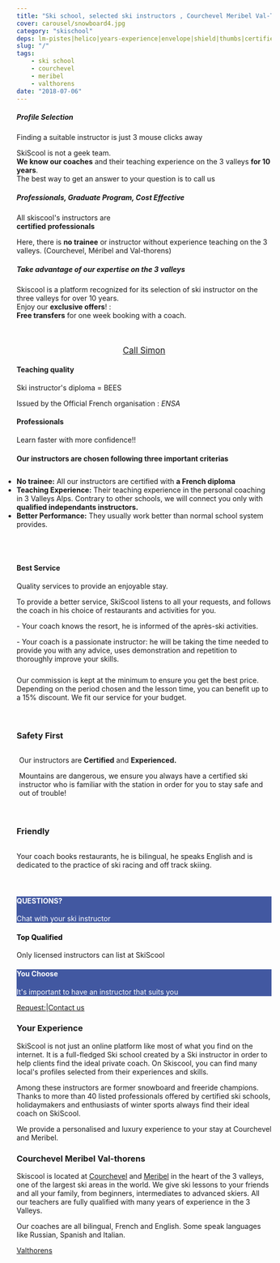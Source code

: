 ```yaml
---
title: "Ski school, selected ski instructors , Courchevel Meribel Val-Thorens"
cover: carousel/snowboard4.jpg
category: "skischool"
deps: lm-pistes|helico|years-experience|envelope|shield|thumbs|certified|guide
slug: "/"
tags:
    - ski school
    - courchevel
    - meribel
    - valthorens
date: "2018-07-06"
---
```

<!-- <div class="md-grid md-cell-middle">
  <h2> Ski and Snowboard Instructors</h2>
</div> -->

<div class="container">
  <!-- Start of First section -->
  <div class="md-grid  md-cell--middle expertise__container">

  <!-- first col item -->
  <div class="md-cell md-cell--4 md-cell--8-tablet">
    <imgtest data="guide.png" height="75" width="200px" directory="pages" alt="Courchevel"></imgtest>
    <div class="md-block-centered md-cell--6-tablet">
  <h5>Profile Selection</h5>
    <p>Finding a suitable instructor is just 3 mouse clicks away</p> 
    <p>SkiScool is not a geek team.<br> <b>We know our coaches</b> and their teaching experience on the 3 valleys <b>for 10 years</b>. <br>The best way to get an answer to your question is to call us</p>
  </div>
</div>
 

<div class="md-cell md-cell--4 md-cell--8-tablet">
 <imgtest data="certified.png" height="75" width="200px" directory="pages" alt="Courchevel"></imgtest>
 <div class="md-block-centered md-cell--6-tablet">
<h5>Professionals, Graduate Program, Cost Effective</h5>
 <p>All skiscool's instructors are <br><b>certified professionals</b></p>
 <p>Here, there is <b>no trainee</b> or instructor without experience teaching on the 3 valleys.  (Courchevel, Méribel and Val-thorens)</p>
</div>
</div>
 

<div class="md-cell md-cell--4 md-cell--8-tablet">
  <imgtest data="years-experience.png" height="75" width="200px" directory="pages" alt="Courchevel"></imgtest>
<div class="md-block-centered md-cell--6-tablet">
  <h5>Take advantage of our expertise on the 3 valleys</h5> <p>Skiscool is a platform recognized for its selection of ski instructor on the three valleys for over 10 years.<br> Enjoy our <b>exclusive offers</b>! :<br> <b>Free transfers</b> for one week booking with a coach.</p>
  </div> 
</div>
</div>

<div class="md-grid md-cell--middle md-grid--12" style="display: flex; justify-content: center; margin-top: 10%;">
<a class="btn waves-effect waves-light btn-large" style="font-size:1.2em; cursor: pointer;" href="tel:France+33675505209">Call Simon</a>
 </div>

<div class="md-grid md-cell--middle" style="margin-bottom: 5%;">
<div class="md-cell md-grid--9 md-cell--9">
<h4 style="">Teaching quality</h4>
<p>Ski instructor's diploma = BEES </p>
<p> Issued by the Official French organisation :  <em>ENSA</em> <i class="fa fa-question-circle-o"></i></p>
<h4>Professionals</h4>
<p>Learn faster with more confidence!!</p>
<h4>Our instructors are chosen following three important criterias</h4>
<ul style="padding: 10px 0px;">
<li><b>No trainee:</b> All our instructors are certified with <b>a French diploma</b></li>
<li><b>Teaching Experience:</b> Their teaching experience in the personal coaching in 3 Valleys Alps. Contrary to other schools, we will connect you only with <b>qualified independants instructors.</b></li>
<li><b>Better Performance:</b> They usually work better than normal school system provides.</li></ul>
</div> 

<div class="md-cell md-grid--3 md-cell--3" style="display: flex; alignItems: center;">
<imgtest data="certified.png" height="75" width="70px" directory="pages" alt="Courchevel" ></imgtest>
</div>
</div>

<div class="md-grid md-cell--middle" style="margin-bottom: 5%;">
<div class="md-cell md-grid--3 md-cell--3" style="display: flex; alignItems: center;">
<imgtest data="lm-pistes.jpg" height="75" width="300px" directory="pages" alt="service client"></imgtest>
</div>

<div class="md-cell md-grid--9 md-cell--9">
<h4>Best Service</h4>
<p> Quality services to provide an enjoyable stay.</p> 
<p>To provide a better service, SkiScool listens to all your requests, and follows the coach in his choice of restaurants and activities for you.</p>
<p> - Your coach knows the resort, he is informed of the après-ski activities. </p>
<p> - Your coach is a passionate instructor: he will be taking the time needed to provide you with any advice, uses demonstration and repetition to thoroughly improve your skills.</p>
</div> 
</div> 

<div style="flex-direction: column;" class="md-cell--8 md-cell--middle">
<p>
<i class="fa fa-quote-left"></i>
 Our commission is kept at the minimum to ensure you get the best price. Depending on the period chosen and the lesson time, you can benefit up to a 15% discount. We fit our service for your budget. 
<i class="fa fa-quote-right"></i>
</p>
</div>

<div class="md-cell--middle" style="flex-direction: column;padding-top: 4%;padding-bottom: 4%;">
<h3>Safety First</h3>
<a title="Safety First" style="display: flex; flex-direction: row;">
<imgtest data="helico.jpg" height="75" width="300px" directory="pages" alt="Sécurité" coverclassname=""></imgtest>
<div style="margin-left: 1%;">
<p>Our instructors are <b>Certified</b> and <b>Experienced.</b>
<p>Mountains are dangerous, we ensure you always have a certified ski instructor who is familiar with the station in order for you to stay safe and out of trouble!</p>
</div>
</a>
</div>

<div class="md-cell--middle" style="flex-direction: column;padding-bottom: 4%;">
<h3>Friendly</h3>
<a title="Friendly coach" style="display: flex; flex-direction: row;">
<div style="margin-right: 1%;">
<p>Your coach books restaurants, he is bilingual, he speaks English and is dedicated to the practice of ski racing and off track skiing.</p>
</div>
<imgtest data="years-experience.png" height="75" width="300px" directory="pages" alt="Courchevel"></imgtest>
</div>
</a>
</div>

<div style="flex-direction: column">
<reactfb language="fr" newDivName="sel" appId="562112907171338" type="post" desc="Private ski instructor courchevel 1850 Dubai - courchevel"/></reactfb>
</div>

</div>


<div class="md-grid md-cell--middle">
<div id="questions" style="flex: 1;background-color: rgb(66, 88, 161); flex-direction: column;" class="md-paper md-paper--1 md-grid md-cell md-cell--4"><imgtest data="envelope.jpg" maxwidth="200px" class="boxshad rounded bg-white"  height="75" directory="pages" alt="Courchevel"></imgtest>
<h4 style="color: #fff;"><b>QUESTIONS?</b></h4>
<p style="color: #fff;">Chat with your ski instructor</p></div>

<div id="topQualification" style="flex: 1; flex-direction: column;" class="md-paper md-paper--1 md-grid md-cell md-cell--4">
  <imgtest data="shield.png" maxwidth="200px" class="boxshad rounded bg-white"  height="75" directory="pages" alt="Courchevel"></imgtest>
<h4 style="color:black;"><b>Top Qualified</b></h4><p>Only licensed instructors can list at SkiScool</p></div>

<div id="thumbsUp" style="flex: 1; background-color: rgb(66, 88, 161);flex-direction: column;" class="md-paper md-paper--1 md-grid md-cell md-cell--4">
  <imgtest data="thumbs.jpg" maxwidth="200px" class="boxshad rounded bg-white"  height="75" directory="pages" alt="Courchevel"></imgtest>
<h4 style="color: #fff;"><b>You Choose</b></h4>
<p style="color: #fff;">It's important to have an instructor that suits you</p>
</div>

</div>


<div style="justify-content: center;" class="md-paper md-paper--1 md-grid md-cell--middle md-cell--4">
<a class="emailrot silver" href="mailto:simon@skiscool.com?subject=question">Request:</a><span class="px2">|</span><a class="emailrot silver" href="mailto:simon@skiscool.com?subject=contact">Contact us</a>
</div>

<div class="md-paper" style="margin-bottom: 4%;">
<h3>Your Experience</h3>
<p>SkiScool is not just an online platform like most of what you find on the internet. It is a full-fledged Ski school created by a Ski instructor in order to help clients find the ideal private coach. On Skiscool, you can find many local's profiles selected from their experiences and skills.</p>

<p>Among these instructors are former snowboard and freeride champions. Thanks to more than 40 listed professionals offered by certified ski schools, holidaymakers and enthusiasts of winter sports always find their ideal coach on SkiScool.</p>

We provide a personalised and luxury experience to your stay at Courchevel and Meribel.
</div>


<div style="margin-bottom: 4%;">
<h3>Courchevel Meribel Val-thorens</h3>
<p>Skiscool is located at <a href='Map/Courchevel' title='Courchevel'>Courchevel</a> and <a href='Map/Meribel' title='Meribel'>Meribel</a> in the heart of the 3 valleys, one of the largest ski areas in the world. We give ski lessons to your friends and all your family, from beginners, intermediates to advanced skiers.  
All our teachers are fully qualified with many years of experience in the 3 Valleys.</p> 

<p>Our coaches are all bilingual, French and English. Some speak languages like Russian, Spanish and Italian.</p> <a href='Map/Valthorens' title='Valthorens'>Valthorens</a>
</div>
</div>